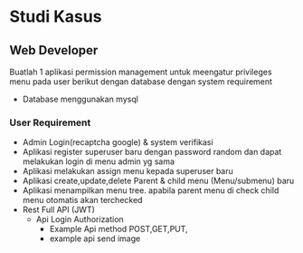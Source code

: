# Studi Kasus

## Web Developer
Buatlah 1 aplikasi permission management untuk meengatur privileges menu pada user berikut dengan database dengan system requirement 
- Database menggunakan mysql 

### User Requirement 
- Admin Login(recaptcha google) & system verifikasi 
- Aplikasi register superuser baru dengan password random dan dapat melakukan login di menu admin yg sama 
- Aplikasi melakukan assign menu kepada superuser baru 
- Aplikasi create,update,delete Parent & child menu (Menu/submenu) baru 
- Aplikasi menampilkan menu tree. apabila parent menu di check child menu otomatis akan terchecked 
- Rest Full API (JWT)
  - Api Login Authorization 
	- Example Api method POST,GET,PUT,
	- example api send image

